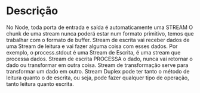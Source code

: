 # Descrição

No Node, toda porta de entrada e saída é automaticamente uma STREAM
O chunk de uma stream nunca poderá estar num formato primitivo, temos que
trabalhar com o formato de buffer.
Stream de escrita vai receber dados de uma Stream de leitura e vai fazer
alguma coisa com esses dados.
Por exemplo, o process.stdout é uma Stream de Escrita, é uma stream que processa dados.
Stream de escrita PROCESSA o dado, nunca vai retornar o dado ou transformar em outra coisa.
Stream de transformação serve para transformar um dado em outro.
Stream Duplex pode ter tanto o método de leitura quanto o de escrita, ou seja, pode fazer
qualquer tipo de operação, tanto leitura quanto escrita.
